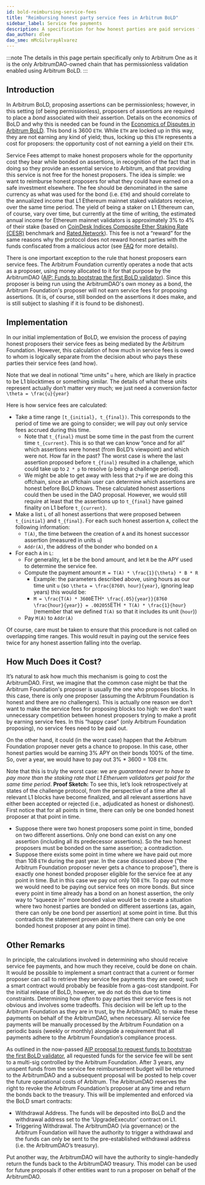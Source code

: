```yaml
---
id: bold-reimbursing-service-fees
title: "Reimbursing honest party service fees in Arbitrum BoLD"
sidebar_label: Service fee payments
description: A specification for how honest parties are paid services fees by the Arbitrum Foundation for their active, honest participation in Arbitrum BoLD
dao_author: dlee
dao_sme: mMcGilvrayAlvarez
---
```


:::note
The details in this page pertain specifically only to Arbitrum One as it is the only ArbitrumDAO-owned chain that has permissionless validation enabled using Arbitrum BoLD.
:::

## Introduction

In Arbitrum BoLD, proposing assertions can be permissionless; however, in this setting (of being permissionless), proposers of assertions are required to place a *bond* associated with their assertion. Details on the economics of BoLD and why this is needed can be found in the [Economics of Disputes in Arbitrum BoLD](https://docs.arbitrum.io/how-arbitrum-works/bold/bold-economics-of-disputes). This bond is 3600 `ETH`. While `ETH` are locked up in this way, they are not earning any kind of yield; thus, locking up this `ETH` represents a cost for proposers: the opportunity cost of not earning a yield on their `ETH`.

Service Fees attempt to make honest proposers whole for the opportunity cost they bear while bonded on assertions, in recognition of the fact that in doing so they provide an essential service to Arbitrum, and that providing this service is not free for the honest proposers. The idea is simple: we want to reimburse honest proposers for what they could have earned on a safe investment elsewhere. The fee should be denominated in the same currency as what was used for the bond (i.e. `ETH`) and should correlate to the annualized income that L1 Ethereum mainnet staked validators receive, over the same time period. The yield of being a staker on L1 Ethereum can, of course, vary over time, but currently at the time of writing, the estimated annual income for Ethereum mainnet validators is approximately 3% to 4% of their stake (based on [CoinDesk Indices Composite Ether Staking Rate (CESR)](https://indices.coindesk.com/indices/cesr-composite-ether-staking-rate) benchmark and [Rated.Network](https://explorer.rated.network/network?network=mainnet&timeWindow=all&rewardsMetric=average&geoDistType=all&hostDistType=all&soloProDist=stake)). This fee is not a “reward” for the same reasons why the protocol does not reward honest parties with the funds confiscated from a malicious actor (see [FAQ](https://www.notion.so/arbitrumfoundation/Arbitrum-BOLD-FAQ-93210f430a6a470792496be040ac9990) for more details).

There is one important exception to the rule that honest proposers earn service fees. The Arbitrum Foundation currently operates a node that acts as a proposer, using money allocated to it for that purpose by the ArbitrumDAO ([AIP: Funds to bootstrap the first BoLD validator](https://forum.arbitrum.foundation/t/aip-funds-to-bootstrap-the-first-bold-validator/24506)). Since this proposer is being run using the ArbitrumDAO's own money as a bond, the Arbitrum Foundation's proposer will not earn service fees for proposing assertions. (It is, of course, still bonded on the assertions it does make, and is still subject to slashing if it is found to be dishonest).

## Implementation

In our initial implementation of BoLD, we envision the process of paying honest proposers their service fees as being mediated by the Arbitrum Foundation. However, this calculation of how much in service fees is owed to whom is logically separate from the decision about who pays these parties their service fees (and how).

Note that we deal in notional “time units” `u` here, which are likely in practice to be L1 blocktimes or something similar. The details of what these units represent actually don’t matter very much; we just need a conversion factor `\theta = \frac{u}{year}`

Here is how service fees are calculated:

- Take a time range `[t_{initial}, t_{final})`. This corresponds to the period of time we are going to consider; we will pay out only service fees accrued during this time.
    - Note that `t_{final}` must be some time in the past from the current time `t_{current}`. This is so that we can know “once and for all” which assertions were honest (from BoLD’s viewpoint) and which were not. How far in the past? The worst case is where the last assertion proposed before `t_{final}` resulted in a challenge, which could take up to `2 * p` to resolve (`p` being a challenge period).
    - We might be able to get away with less that `2*p` if we are doing this offchain, since an offchain user can determine which assertions are honest before BoLD knows. These calculated honest assertions could then be used in the DAO proposal. However, we would still require at least that the assertions up to `t_{final}` have gained finality on L1 before `t_{current}`.
- Make a list `L` of all honest assertions that were proposed between `t_{initial}` and `t_{final}`. For each such honest assertion `A`, collect the following information:
    - `T(A)`, the time between the creation of `A` and its honest successor assertion (measured in units `u`)
    - `Addr(A)`, the address of the bonder who bonded on `A`
- For each `A` in `L`:
    - For generality, let `B` be the bond amount, and let `R` be the APY used to determine the service fee.
    - Compute the payment amount `M = T(A) * \frac{1}{\theta} * B * R`
        - Example: the parameters described above, using hours as our time unit `u` (so `\theta = \frac{8760\ hour}{year}`, ignoring leap years) this would be:
        - `M = \frac{T(A) * 3600`ETH` * \frac{.05}{year}}{8760 \frac{hour}{year}} = .002055 `ETH` * T(A) * \frac{1}{hour}` (remember that we defined `T(A)` so that it includes its unit (`hour`))
    - Pay `M(A)` to `Addr(A)`

Of course, care must be taken to ensure that this procedure is not called on overlapping time ranges. This would result in paying out the service fees twice for any honest assertion falling into the overlap.

## How Much Does it Cost?

It’s natural to ask how much this mechanism is going to cost the ArbitrumDAO. First, we imagine that the common case might be that the Arbitrum Foundation's proposer is usually the one who proposes blocks. In this case, there is only one proposer (assuming the Arbitrum Foundation is honest and there are no challengers). This is actually one reason we don’t want to make the service fees for proposing blocks too high: we don’t want unnecessary competition between honest proposers trying to make a profit by earning service fees. In this “happy case” (only Arbitrum Foundation proposing), no service fees need to be paid out.

On the other hand, it could (in the worst case) happen that the Arbitrum Foundation proposer never gets a chance to propose. In this case, other honest parties would be earning 3% APY on their bonds 100% of the time. So, over a year, we would have to pay out 3% * 3600 = 108 `ETH`.

Note that this is truly the worst case: we are *guaranteed never to have to pay more than the staking rate that L1 Etheruem validators get paid for the same time period*. **Proof Sketch:** To see this, let’s look retrospectively at states of the challenge protocol, from the perspective of a time after all relevant L1 blocks have become finalized, and all relevant assertions have either been accepted or rejected (i.e., adjudicated as honest or dishonest). First notice that for all points in time, there can only be one bonded honest proposer at that point in time.

- Suppose there were two honest proposers some point in time, bonded on two different assertions. Only one bond can exist on any one assertion (including all its predecessor assertions). So the two honest proposers must be bonded on the same assertion; a contradiction.
- Suppose there exists some point in time where we have paid out more than 108 `ETH` during the past year. In the case discussed above (”the Arbitrum Foundation proposer never gets a chance to propose”), there is exactly one honest bonded proposer eligible for the service fee at any point in time. But in this case we pay out only 108 `ETH`. To pay out more we would need to be paying out service fees on more bonds. But since every point in time already has a bond on an honest assertion, the only way to “squeeze in” more bonded value would be to create a situation where two honest parties are bonded on different assertions (as, again, there can only be one bond per assertion) at some point in time. But this contradicts the statement proven above (that there can only be one bonded honest proposer at any point in time).

## Other Remarks

In principle, the calculations involved in determining who should receive service fee payments, and how much they receive, could be done on chain. It would be possible to implement a smart contract that a current or former proposer can call to retrieve they service fee payments they are owed; such a smart contract would probably be feasible from a gas-cost standpoint. For the initial release of BoLD, however, we do not do this due to time constraints. Determining how *often* to pay parties their service fees is not obvious and involves some tradeoffs. This decision will be left up to the Arbitrum Foundation as they are in trust, by the ArbitrumDAO, to make these payments on behalf of the ArbitrumDAO, when necessary. All service fee payments will be manually processed by the Arbitrum Foundation on a periodic basis (weekly or monthly) alongside a requirement that all payments adhere to the Arbitrum Foundation’s compliance process.

As outlined in the now-passed [AIP proposal to request funds to bootstrap the first BoLD validator](https://forum.arbitrum.foundation/t/aip-funds-to-bootstrap-the-first-bold-validator/24506#p-51247-payment-facilitation-final-costs-restrictions-13), all requested funds for the service fee will be sent to a multi-sig controlled by the Arbitrum Foundation. After 3 years, any unspent funds from the service fee reimbursement budget will be returned to the ArbitrumDAO and a subsequent proposal will be posted to help cover the future operational costs of Arbitrum. The ArbitrumDAO reserves the right to revoke the Arbitrum Foundation’s proposer at any time and return the bonds back to the treasury. This will be implemented and enforced via the BoLD smart contracts:
* Withdrawal Address. The funds will be deposited into BoLD and the withdrawal address set to the ‘UpgradeExecutor’ contract on L1.
* Triggering Withdrawal. The ArbitrumDAO (via governance) or the Arbitrum Foundation will have the authority to trigger a withdrawal and the funds can only be sent to the pre-established withdrawal address (i.e. the ArbitrumDAO’s treasury).

Put another way, the ArbitrumDAO will have the authority to single-handedly return the funds back to the ArbitrumDAO treasury. This model can be used for future proposals if other entities want to run a proposer on behalf of the ArbitrumDAO.
